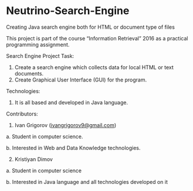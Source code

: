 # Neutrino-Search-Engine
Creating Java search engine both for HTML or document type of files

This project is part of the course “Information Retrieval” 2016 as a practical programming assignment. 


Search Engine Project Task: 

1.	Create a search engine which collects data for local HTML or text documents.
2.	Create Graphical User Interface (GUI) for the program.

Technologies: 

1.	It is all based and developed in Java language. 

Contributors: 

1.	Ivan Grigorov (ivangrigorov9@gmail.com)

  a.	Student in computer science.

  b.	Interested in Web and Data Knowledge technologies.

2.	Kristiyan Dimov

  a.	Student in computer science 

  b.	Interested in Java language and all technologies developed on it
	

